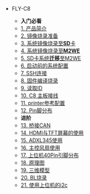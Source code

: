 * FLY-C8

    * **入门必看**
    * [1. 产品简介](/board/fly_C8/README.md)
    * [2. 镜像烧录准备](/board/fly_C8/FLY_π_mirror.md)
    * [3. 系统镜像烧录至**SD**卡](/board/fly_C8/sd_mirror.md)
    * [4. 系统镜像烧录至**M2WE**](/board/fly_C8/FLY_π_M2WE.md)
    * [5.  SD卡系统**迁移**至M2WE](/board/fly_C8/sd_to_emmc.md)
    * [6. 启动前的系统配置](/board/fly_C8/config.md)
    * [7. SSH连接](/board/fly_C8/to_ssh.md)
    * [8. 固件编译烧录](/board/fly_C8/flash.md)
    * [9. 读取ID](/board/fly_C8/c8id.md)
    * [10. C8 主板接线](/board/fly_C8/wiring.md)
    * [11. printer参考配置](/board/fly_C8/cfg.md)
    * [12. Pin脚分布](/board/fly_C8/pins.md)
    * **进阶**
    * [13. 桥接CAN](/board/fly_C8/canbridge.md)
    * [14. HDMI与TFT屏幕的使用](/board/fly_C8/screen.md)
    * [15. ADXL345使用](/board/fly_C8/adxl345.md)
    * [16. 主控风扇使用](/board/fly_C8/corefan.md)
    * [17. 上位机40Pin引脚分布](/board/fly_C8/c8_pins.md)
    * [18. 原理图](/board/fly_C8/schematic.md)
    * [19. 三维模型](/board/fly_C8/3dmodel.md)
    * [20. BL烧录](/board/fly_C8/bootloader.md)
    * [21. 使用上位机的i2c](/board/fly_C8/i2c.md)
